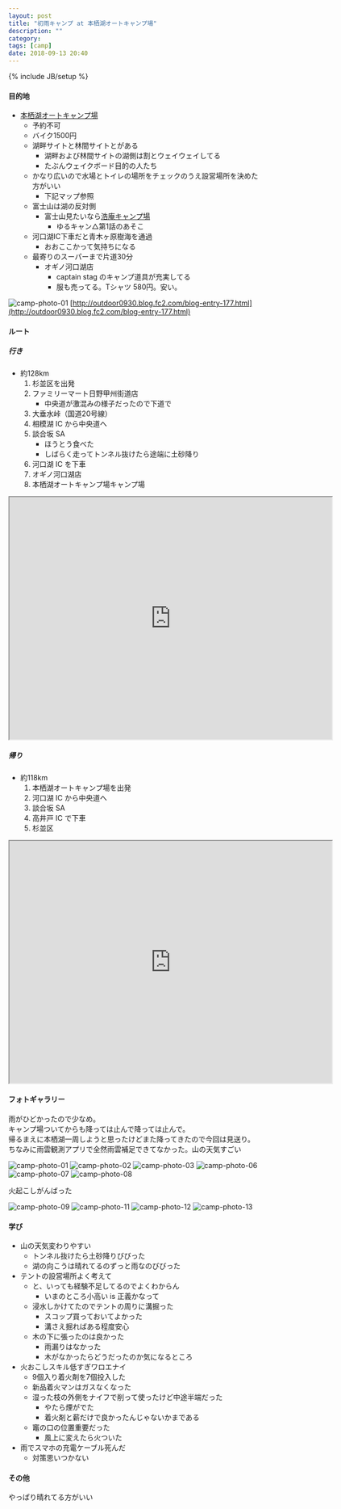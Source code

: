 ```yaml
---
layout: post
title: "初雨キャンプ at 本栖湖オートキャンプ場"
description: ""
category:
tags: [camp]
date: 2018-09-13 20:40
---
```

{% include JB/setup %}

#### 目的地

- [本栖湖オートキャンプ場](http://www.motosuko-camp.com/3_price2.htm)
    - 予約不可
    - バイク1500円
    - 湖畔サイトと林間サイトとがある
        - 湖畔および林間サイトの湖側は割とウェイウェイしてる
        - たぶんウェイクボード目的の人たち
    - かなり広いので水場とトイレの場所をチェックのうえ設営場所を決めた方がいい
        - 下記マップ参照
    - 富士山は湖の反対側
        - 富士山見たいなら[浩庵キャンプ場](http://kouan-motosuko.com/)
            - ゆるキャン△第1話のあそこ
    - 河口湖IC下車だと青木ヶ原樹海を通過
        - おおここかって気持ちになる
    - 最寄りのスーパーまで片道30分
        - オギノ河口湖店
            - captain stag のキャンプ道具が充実してる
            - 服も売ってる。Tシャツ 580円。安い。

![camp-photo-01]({{site.url}}/assets/entry/2018-09-13-motosuko_camp_site_map.jpg)
[http://outdoor0930.blog.fc2.com/blog-entry-177.html](http://outdoor0930.blog.fc2.com/blog-entry-177.html)


#### ルート

##### 行き

- 約128km
    1. 杉並区を出発
    2. ファミリーマート日野甲州街道店
        - 中央道が激混みの様子だったので下道で
    3. 大垂水峠（国道20号線）
    4. 相模湖 IC から中央道へ
    5. 談合坂 SA
        - ほうとう食べた
        - しばらく走ってトンネル抜けたら途端に土砂降り
    6. 河口湖 IC を下車
    7. オギノ河口湖店
    8. 本栖湖オートキャンプ場キャンプ場

<iframe src="https://www.google.com/maps/d/u/0/embed?mid=1D5f29rCiuFOKwGI9KIAiUOVf86kR8LRO" width="640" height="480"></iframe>

##### 帰り

- 約118km
    1. 本栖湖オートキャンプ場を出発
    2. 河口湖 IC から中央道へ
    3. 談合坂 SA
    4. 高井戸 IC で下車
    5. 杉並区

<iframe src="https://www.google.com/maps/d/u/0/embed?mid=13YTboGXYrYDMkiyHFVpUVwl33hMP0lAg" width="640" height="480"></iframe>

#### フォトギャラリー

雨がひどかったので少なめ。  
キャンプ場ついてからも降っては止んで降っては止んで。  
帰るまえに本栖湖一周しようと思ったけどまた降ってきたので今回は見送り。  
ちなみに雨雲観測アプリで全然雨雲補足できてなかった。山の天気すごい

![camp-photo-01]({{site.url}}/assets/entry/2018-09-13-IMG_0695.JPG)
![camp-photo-02]({{site.url}}/assets/entry/2018-09-13-IMG_0697.JPG)
![camp-photo-03]({{site.url}}/assets/entry/2018-09-13-IMG_0698.JPG)
![camp-photo-06]({{site.url}}/assets/entry/2018-09-13-IMG_0701.JPG)
![camp-photo-07]({{site.url}}/assets/entry/2018-09-13-IMG_0703.JPG)
![camp-photo-08]({{site.url}}/assets/entry/2018-09-13-IMG_0704.JPG)

火起こしがんばった

![camp-photo-09]({{site.url}}/assets/entry/2018-09-13-IMG_0705.JPG)
![camp-photo-11]({{site.url}}/assets/entry/2018-09-13-IMG_0707.JPG)
![camp-photo-12]({{site.url}}/assets/entry/2018-09-13-IMG_0708.JPG)
![camp-photo-13]({{site.url}}/assets/entry/2018-09-13-IMG_0709.JPG)


#### 学び

- 山の天気変わりやすい
    - トンネル抜けたら土砂降りびびった
    - 湖の向こうは晴れてるのずっと雨なのびびった
- テントの設営場所よく考えて
    - と、いっても経験不足してるのでよくわからん
        - いまのところ小高い is 正義かなって
    - 浸水しかけてたのでテントの周りに溝掘った
        - スコップ買っておいてよかった
        - 溝さえ掘ればある程度安心
    - 木の下に張ったのは良かった
        - 雨漏りはなかった
        - 木がなかったらどうだったのか気になるところ
- 火おこしスキル低すぎワロエナイ
    - 9個入り着火剤を7個投入した
    - 新品着火マンはガスなくなった
    - 湿った枝の外側をナイフで削って使ったけど中途半端だった
        - やたら煙がでた
        - 着火剤と薪だけで良かったんじゃないかまである
    - 竈の口の位置重要だった
        - 風上に変えたら火ついた
- 雨でスマホの充電ケーブル死んだ
    - 対策思いつかない


#### その他

やっぱり晴れてる方がいい  
